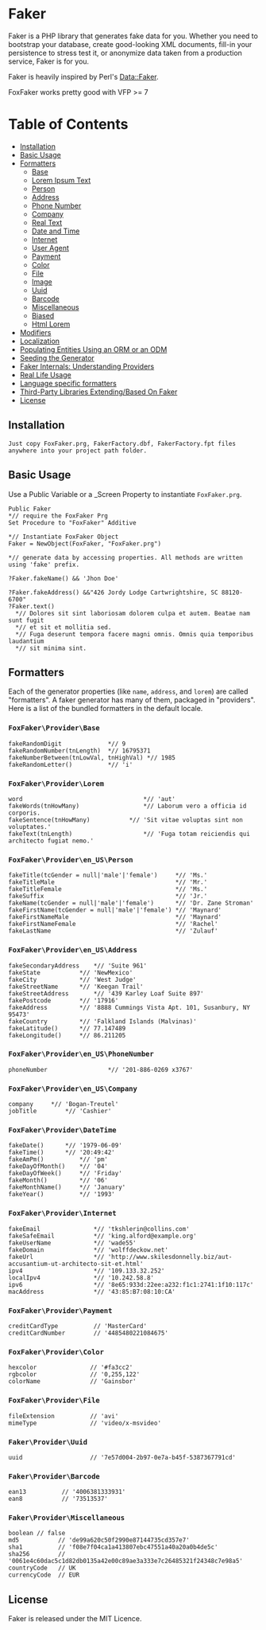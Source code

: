 # Faker

Faker is a PHP library that generates fake data for you. Whether you need to bootstrap your database, create good-looking XML documents, fill-in your persistence to stress test it, or anonymize data taken from a production service, Faker is for you.

Faker is heavily inspired by Perl's [Data::Faker](https://github.com/fzaninotto/Faker).

FoxFaker works pretty good with VFP >= 7

# Table of Contents

- [Installation](#installation)
- [Basic Usage](#basic-usage)
- [Formatters](#formatters)
	- [Base](#fakerproviderbase)
	- [Lorem Ipsum Text](#fakerproviderlorem)
	- [Person](#fakerprovideren_usperson)
	- [Address](#fakerprovideren_usaddress)
	- [Phone Number](#fakerprovideren_usphonenumber)
	- [Company](#fakerprovideren_uscompany)
	- [Real Text](#fakerprovideren_ustext)
	- [Date and Time](#fakerproviderdatetime)
	- [Internet](#fakerproviderinternet)
	- [User Agent](#fakerprovideruseragent)
	- [Payment](#fakerproviderpayment)
	- [Color](#fakerprovidercolor)
	- [File](#fakerproviderfile)
	- [Image](#fakerproviderimage)
	- [Uuid](#fakerprovideruuid)
	- [Barcode](#fakerproviderbarcode)
	- [Miscellaneous](#fakerprovidermiscellaneous)
	- [Biased](#fakerproviderbiased)
	- [Html Lorem](#fakerproviderhtmllorem)
- [Modifiers](#modifiers)
- [Localization](#localization)
- [Populating Entities Using an ORM or an ODM](#populating-entities-using-an-orm-or-an-odm)
- [Seeding the Generator](#seeding-the-generator)
- [Faker Internals: Understanding Providers](#faker-internals-understanding-providers)
- [Real Life Usage](#real-life-usage)
- [Language specific formatters](#language-specific-formatters)
- [Third-Party Libraries Extending/Based On Faker](#third-party-libraries-extendingbased-on-faker)
- [License](#license)


## Installation

```
Just copy FoxFaker.prg, FakerFactory.dbf, FakerFactory.fpt files anywhere into your project path folder.
```

## Basic Usage

Use a Public Variable or a _Screen Property to instantiate `FoxFaker.prg`.

```vfp
Public Faker
*// require the FoxFaker Prg
Set Procedure to "FoxFaker" Additive

*// Instantiate FoxFaker Object
Faker = NewObject(FoxFaker, "FoxFaker.prg")

*// generate data by accessing properties. All methods are written using 'fake' prefix.

?Faker.fakeName() && 'Jhon Doe'

?Faker.fakeAddress() &&"426 Jordy Lodge Cartwrightshire, SC 88120-6700"
?Faker.text()
  *// Dolores sit sint laboriosam dolorem culpa et autem. Beatae nam sunt fugit
  *// et sit et mollitia sed.
  *// Fuga deserunt tempora facere magni omnis. Omnis quia temporibus laudantium
  *// sit minima sint.
```
## Formatters

Each of the generator properties (like `name`, `address`, and `lorem`) are called "formatters". A faker generator has many of them, packaged in "providers". Here is a list of the bundled formatters in the default locale.

### `FoxFaker\Provider\Base`

    fakeRandomDigit             *// 9
    fakeRandomNumber(tnLength)  *// 16795371    
    fakeNumberBetween(tnLowVal, tnHighVal) *// 1985
    fakeRandomLetter()          *// 'i'

### `FoxFaker\Provider\Lorem`

    word                                  *// 'aut'
    fakeWords(tnHowMany)                  *// Laborum vero a officia id corporis.
    fakeSentence(tnHowMany)  		  *// 'Sit vitae voluptas sint non voluptates.'
    fakeText(tnLength)                    *// 'Fuga totam reiciendis qui architecto fugiat nemo.'

### `FoxFaker\Provider\en_US\Person`

    fakeTitle(tcGender = null|'male'|'female') 	   *// 'Ms.'
    fakeTitleMale                                  *// 'Mr.'
    fakeTitleFemale                                *// 'Ms.'
    fakeSuffix                                     *// 'Jr.'
    fakeName(tcGender = null|'male'|'female')      *// 'Dr. Zane Stroman'
    fakeFirstName(tcGender = null|'male'|'female') *// 'Maynard'
    fakeFirstNameMale                              *// 'Maynard'
    fakeFirstNameFemale                            *// 'Rachel'
    fakeLastName                                   *// 'Zulauf'

### `FoxFaker\Provider\en_US\Address`
    
    fakeSecondaryAddress	*// 'Suite 961'
    fakeState			*// 'NewMexico'    
    fakeCity			*// 'West Judge'
    fakeStreetName		*// 'Keegan Trail'
    fakeStreetAddress		*// '439 Karley Loaf Suite 897'
    fakePostcode		*// '17916'
    fakeAddress			*// '8888 Cummings Vista Apt. 101, Susanbury, NY 95473'
    fakeCountry			*// 'Falkland Islands (Malvinas)'
    fakeLatitude()		*// 77.147489
    fakeLongitude()		*// 86.211205

### `FoxFaker\Provider\en_US\PhoneNumber`

    phoneNumber             	*// '201-886-0269 x3767'

### `FoxFaker\Provider\en_US\Company`

    company		*// 'Bogan-Treutel'
    jobTitle		*// 'Cashier'

### `FoxFaker\Provider\DateTime`

    fakeDate()		*// '1979-06-09'
    fakeTime() 		*// '20:49:42'
    fakeAmPm()          *// 'pm'
    fakeDayOfMonth()    *// '04'
    fakeDayOfWeek()     *// 'Friday'
    fakeMonth()         *// '06'
    fakeMonthName()     *// 'January'
    fakeYear()          *// '1993'

### `FoxFaker\Provider\Internet`

    fakeEmail               *// 'tkshlerin@collins.com'
    fakeSafeEmail           *// 'king.alford@example.org'
    fakeUserName            *// 'wade55'
    fakeDomain              *// 'wolffdeckow.net'
    fakeUrl                 *// 'http://www.skilesdonnelly.biz/aut-accusantium-ut-architecto-sit-et.html'
    ipv4                    *// '109.133.32.252'
    localIpv4               *// '10.242.58.8'
    ipv6                    *// '8e65:933d:22ee:a232:f1c1:2741:1f10:117c'
    macAddress              *// '43:85:B7:08:10:CA'

### `FoxFaker\Provider\Payment`

    creditCardType          // 'MasterCard'
    creditCardNumber        // '4485480221084675'

### `FoxFaker\Provider\Color`

    hexcolor               // '#fa3cc2'
    rgbcolor               // '0,255,122'
    colorName              // 'Gainsbor'

### `FoxFaker\Provider\File`

    fileExtension          // 'avi'
    mimeType               // 'video/x-msvideo'

### `Faker\Provider\Uuid`

    uuid                   // '7e57d004-2b97-0e7a-b45f-5387367791cd'

### `Faker\Provider\Barcode`

    ean13          // '4006381333931'
    ean8           // '73513537'

### `Faker\Provider\Miscellaneous`

    boolean // false
    md5           // 'de99a620c50f2990e87144735cd357e7'
    sha1          // 'f08e7f04ca1a413807ebc47551a40a20a0b4de5c'
    sha256        // '0061e4c60dac5c1d82db0135a42e00c89ae3a333e7c26485321f24348c7e98a5'
    countryCode   // UK
    currencyCode  // EUR

## License

Faker is released under the MIT Licence.
